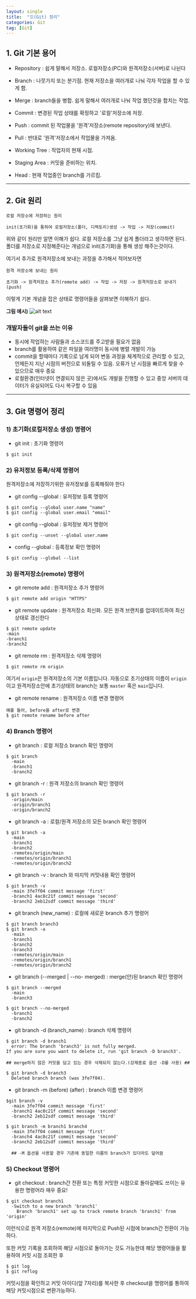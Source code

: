 ```yaml
---
layout: single
title:  "깃(Git) 정리"
categories: Git
tag: [Git]
---
```

## 1. Git 기본 용어

* Repository : 쉽게 말해서 저장소. 로컬저장소(PC)와 원격저장소(서버)로 나뉜다

* Branch : 나뭇가지 또는 분기점. 현재 저장소을 여러개로 나눠 각자 작업을 할 수 있게 함.

* Merge : branch들을 병합. 쉽게 말해서 여러개로 나눠 작업 했던것을 합치는 작업.

* Commit : 변경된 작업 상태를 확정하고 '로컬'저장소에 저장.

* Push : commit 된 작업물을 '원격'저장소(remote repository)에 보낸다.

* Pull : 반대로 '원격'저장소에서 작업물을 가져옴.

* Working Tree : 작업자의 현재 시점.

* Staging Area : 커밋을 준비하는 위치.

* Head : 현재 작업중인 branch를 가르킴.

------------------

## 2. Git 원리

~~~
로컬 저장소에 저장하는 원리

init(초기화)을 통하여 로컬저장소(폴더, 디렉토리)생성 -> 작업 -> 저장(commit)
~~~
위와 같이 원리만 알면 이해가 쉽다. 로컬 저장소를 그냥 쉽게 폴더라고 생각하면 된다. 폴더를 저장소로 지정해준다는 개념으로 init(초기화)을 통해 생성 해주는것이다.

여기서 추가로 원격저장소에 보내는 과정을 추가해서 적어보자면
~~~
원격 저장소에 보내는 원리

초기화 -> 원격저장소 추가(remote add) -> 작업 -> 저장 -> 원격저장소로 보내기(push)
~~~
이렇게 기본 개념을 잡은 상태로 명령어들을 살펴보면 이해하기 쉽다.

**그림 예시)**
![alt text](/images/2024-06-04-git/Repositoty.png)

### 개발자들이 git을 쓰는 이유
* 동시에 작업하는 사람들과 소스코드를 주고받을 필요가 없음
* branch를 활용하여 같은 파일을 여러명이 동시에 병렬 개발이 가능
* commit을 할때마다 기록으로 남게 되어 변동 과정을 체계적으로 관리할 수 있고, 언제든지 지난 시점의 버전으로 되돌릴 수 있음. 오류가 난 시점을 빠르게 찾을 수 있으므로 매우 중요
* 로컬환경(인터넷이 연결되지 않은 곳)에서도 개발을 진행할 수 있고 중앙 서버의 데이터가 유실되어도 다시 복구할 수 있음

--------------------------

## 3. Git 명령어 정리

### 1) 초기화(로컬저장소 생성) 명령어
* git init : 초기화 명령어
``` 
$ git init 
```

### 2) 유저정보 등록/삭제 명령어
원격저장소에 저장하기위한 유저정보를 등록해줘야 한다

* git config --global : 유저정보 등록 명령어
```
$ git config --global user.name "name"
$ git config --global user.email "email"
```

* git config --global : 유저정보 제거 명령어
```
$ git config --unset --global user.name
```

* config --global : 등록정보 확인 명령어
```
$ git config --global --list
```

### 3) 원격저장소(remote) 명령어

* git remote add : 원격저장소 추가 명령어
```
$ git remote add origin "HTTPS"
```

* git remote update : 원격저장소 최신화. 모든 원격 브랜치를 업데이트하여 최신 상태로 갱신한다
```
$ git remote update
-main
-branch1
-branch2
```

* git remote rm : 원격저장소 삭제 명령어
```
$ git remote rm origin
```
여기서 ```origin```은 원격저장소의 기본 이름입니다. 자동으로 초기상태의 이름이 ```origin```이고 원격저장소안에 초기상태의 branch는 보통 ```master``` 혹은 ```main```입니다.

* git remote rename : 원격저장소 이름 변경 명령어
```
예를 들어, before을 after로 변경
$ git remote rename before after
```

### 4) Branch 명령어

* git branch : 로컬 저장소 branch 확인 명령어

```
$ git branch
  -main
  -branch1
  -branch2
```

* git branch -r : 원격 저장소의 branch 확인 명령어

~~~
$ git branch -r
  -origin/main
  -origin/branch1
  -origin/branch2
~~~

* git branch -a : 로컬/원격 저장소의 모든 branch 확인 명령어

```
$ git branch -a
  -main
  -branch1
  -branch2
  -remotes/origin/main
  -remotes/origin/branch1
  -remotes/origin/branch2
```

* git branch -v : branch 와 마지막 커밋내용 확인 명령어

~~~
$ git branch -v
  -main 3fe7f04 commit message 'first'
  -branch1 4ac8c21f commit message 'second'
  -branch2 2eb12sdf commit message 'third'
~~~

* git branch (new_name) : 로컬에 새로운 branch 추가 명령어

```
$ git branch branch3
$ git branch -a
  -main
  -branch1
  -branch2
  -branch3
  -remotes/origin/main
  -remotes/origin/branch1
  -remotes/origin/branch2
```

* git branch (--merged | --no- merged) : merge(안)된 branch 확인 명령어

~~~
$ git branch --merged
  -main
  -branch3

$ git branch --no-merged
  -branch1
  -branch2   
~~~  

* git branch -d (branch_name) : branch 삭제 명령어

```
$ git branch -d branch1
  error: The branch 'branch3' is not fully merged.
If you are sure you want to delete it, run 'git branch -D branch3'.

## merge하지 않은 커밋을 담고 있는 경우 삭제되지 않는다.(강제종료 옵션 -D를 사용) ##

$ git branch -d branch3
  Deleted branch branch (was 3fe7f04).
```

* git branch -m (before) (after) : branch 이름 변경 명령어

~~~
$git branch -v
  -main 3fe7f04 commit message 'first'
  -branch1 4ac8c21f commit message 'second'
  -branch2 2eb12sdf commit message 'third'

$ git branch -m branch1 branch4
  -main 3fe7f04 commit message 'first'
  -branch4 4ac8c21f commit message 'second'
  -branch2 2eb12sdf commit message 'third'

  ## -M 옵션을 사용할 경우 기존에 동일한 이름의 branch가 있더라도 덮어씀
~~~

### 5) Checkout 명령어
* git checkout : branch간 전환 또는 특정 커밋한 시점으로 돌아갈때도 쓰이는 유용한 명령어라 매우 중요!
```
$ git checkout branch1
  -Switch to a new branch 'branch1'
    Branch 'branch1' set up to track remote branch 'branch1' from 'origin'
```
이런식으로 원격 저장소(remote)에 마지막으로 Push된 시점에 branch간 전환이 가능하다.

또한 커밋 기록을 조회하여 해당 시점으로 돌아가는 것도 가능한데 해당 명령어들을 활용하여 커밋 시점 조회한 후
```
$ git log
$ git reflog
```
커밋시점을 확인하고 커밋 아이디(앞 7자리)를 복사한 후 checkout을 명령어를 통하여 해당 커밋시점으로 변환가능하다.
